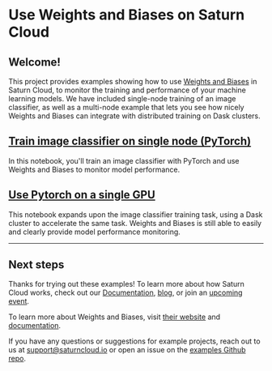 # Use Weights and Biases on Saturn Cloud
## Welcome!

This project provides examples showing how to use  <a href="https://wandb.ai/"  target='_blank' rel='noopener'>Weights and Biases</a> in Saturn Cloud, to monitor 
the training and performance of your machine learning models. We have included single-node 
training of an image classifier, as well as a multi-node example that lets you see how nicely 
Weights and Biases can integrate with distributed training on Dask clusters. 

## [Train image classifier on single node (PyTorch)](train-pytorch-local.ipynb)

In this notebook, you'll train an image classifier with PyTorch and use Weights and Biases to
 monitor model performance.

## [Use Pytorch on a single GPU](train-pytorch-cluster.ipynb)

This notebook expands upon the image classifier training task, using a Dask cluster to accelerate
 the same task. Weights and Biases is still able to easily and clearly provide model performance monitoring.

***

## Next steps

Thanks for trying out these examples! To learn more about how Saturn Cloud works, check out our  <a href="https://www.saturncloud.io/docs/" target='_blank' rel='noopener'>Documentation</a>, <a href="https://www.saturncloud.io/s/blog/" target='_blank' rel='noopener'>blog</a>, or join an  <a href="https://www.saturncloud.io/s/events/" target='_blank' rel='noopener'>upcoming event</a>. 

To learn more about Weights and Biases, visit  <a href="https://wandb.ai/" target='_blank' rel='noopener'>their website</a> and <a href="https://docs.wandb.ai/"  target='_blank' rel='noopener'>documentation</a>.

If you have any questions or suggestions for example projects, reach out to us at support@saturncloud.io or open an issue on the [examples Github repo](https://github.com/saturncloud/examples). 